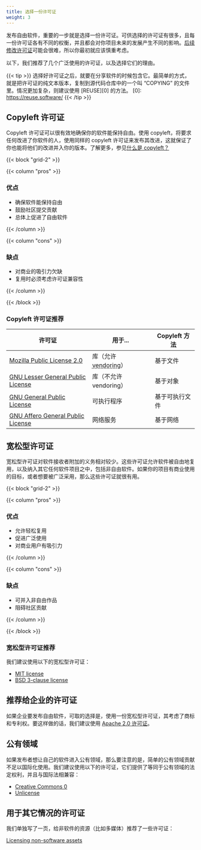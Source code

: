 ```yaml
---
title: 选择一份许可证
weight: 3
---
```


发布自由软件，重要的一步就是选择一份许可证。可供选择的许可证有很多，且每一份许可证各有不同的权衡，并且都会对你项目未来的发展产生不同的影响。[后续修改许可证]可能会很难，所以你最初就应该慎重考虑。

[后续修改许可证]: /learn/participate/copyright-ownership/#changing-a-projects-license

以下，我们推荐了几个广泛使用的许可证，以及选择它们的理由。

{{< tip >}}
选择好许可证之后，就要在分享软件的时候包含它。最简单的方式，就是把许可证的纯文本版本，复制到源代码仓库中的一个叫 “COPYING” 的文件里。情况更加复杂，则建议使用 [REUSE][0] 的方法。
[0]: https://reuse.software/
{{< /tip >}}

## Copyleft 许可证

Copyleft 许可证可以很有效地确保你的软件能保持自由。使用 copyleft，将要求任何改进了你软件的人，使用同样的 copyleft 许可证来发布其改进，这就保证了你也能将他们的改进并入你的版本。了解更多，参见[什么是 copyleft？](/learn/copyleft/)

{{< block "grid-2" >}}

{{< column "pros" >}}

### 优点

* 确保软件能保持自由
* 鼓励社区提交贡献
* 总体上促进了自由软件

{{< /column >}}

{{< column "cons" >}}

### 缺点

* 对商业的吸引力欠缺
* 复用时必须考虑许可证兼容性

{{< /column >}}

{{< /block >}}

### Copyleft 许可证推荐

| 许可证 | 用于... | Copyleft 方法 |
| --- | --- | --- |
| [Mozilla Public License 2.0] | 库（允许 <abbr title="指直接将库文件复制到另一个项目，而非单独链接它们">vendoring</abbr>） | 基于文件 |
| [GNU Lesser General Public License] | 库（不允许 vendoring） | 基于对象 |
| [GNU General Public License] | 可执行程序 | 基于可执行文件 |
| [GNU Affero General Public License] | 网络服务 | 基于网络 |

[Mozilla Public License 2.0]: https://www.mozilla.org/en-US/MPL/2.0/
[GNU Lesser General Public License]: https://www.gnu.org/licenses/lgpl-3.0.en.html
[GNU General Public License]: https://www.gnu.org/licenses/gpl-3.0.html
[GNU Affero General Public License]: https://www.gnu.org/licenses/agpl-3.0.html

## 宽松型许可证

宽松型许可证对软件接收者附加的义务相对较少。这些许可证允许软件被自由地复用，以及纳入其它任何软件项目之中，包括非自由软件。如果你的项目有商业使用的目标，或者想要被广泛采用，那么这些许可证就很有用。

{{< block "grid-2" >}}

{{< column "pros" >}}

### 优点

* 允许轻松复用
* 促进广泛使用
* 对商业用户有吸引力

{{< /column >}}

{{< column "cons" >}}

### 缺点

* 可并入非自由作品
* 阻碍社区贡献

{{< /column >}}

{{< /block >}}

### 宽松型许可证推荐

我们建议使用以下的宽松型许可证：

* [MIT license](https://mit-license.org/)
* [BSD 3-clause license](https://opensource.org/license/bsd-3-clause/)

## 推荐给企业的许可证

如果企业要发布自由软件，可取的选择是，使用一份宽松型许可证，其考虑了商标和专利权。要这样做的话，我们建议使用 [Apache 2.0 许可证]。

[Apache 2.0 许可证]: https://www.apache.org/licenses/LICENSE-2.0.html

## 公有领域

如果发布者想让自己的软件进入公有领域，那么要注意的是，简单的公有领域贡献不足以国际化使用。我们建议使用以下的许可证，它们提供了等同于公有领域的法定权利，并且与国际法相兼容：

* [Creative Commons 0](https://creativecommons.org/share-your-work/public-domain/cc0/)
* [Unlicense](https://unlicense.org/)

## 用于其它情况的许可证

我们单独写了一页，给非软件的资源（比如多媒体）推荐了一些许可证：

[Licensing non-software assets](/learn/participate/assets/)
